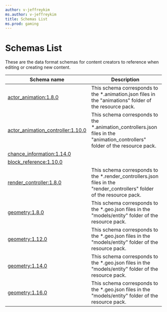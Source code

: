 ```yaml
---
author: v-jeffreykim
ms.author: v-jeffreykim
title: Schemas List
ms.prod: gaming
---
```


# Schemas List

These are the data format schemas for content creators to reference when editing or creating new content.

| Schema name| Description|
|------------|------------|
| [actor_animation:1.8.0](Schemas\minecraftSchema_actor_animation_1.8.0.md)| This schema corresponds to the *.animation.json files in the "animations" folder of the resource pack.|
| [actor_animation_controller:1.10.0](Schemas\minecraftSchema_actor_animation_controller:1.10.0.md)| This schema corresponds to the *.animation_controllers.json files in the "animation_controllers" folder of the resource pack.|
| [chance_information:1.14.0](Schemas\minecraftSchema_chance_information:1.14.0.md)| |
| [block_reference:1.10.0](Schemas\minecraftSchema_block_reference:1.10.0.md)| |
| [render_controller:1.8.0](Schemas\minecraftSchema_render_controller:1.8.0.md)| This schema corresponds to the *.render_controllers.json files in the "render_controllers" folder of the resource pack.|
| [geometry:1.8.0](Schemas\minecraftSchema_geometry:1.8.0.md)| This schema corresponds to the *.geo.json files in the "models/entity" folder of the resource pack.|
| [geometry:1.12.0](Schemas\minecraftSchema_geometry:1.12.0.md)| This schema corresponds to the *.geo.json files in the "models/entity" folder of the resource pack.|
| [geometry:1.14.0](Schemas\minecraftSchema_geometry:1.14.0.md)| This schema corresponds to the *.geo.json files in the "models/entity" folder of the resource pack.|
| [geometry:1.16.0](Schemas\minecraftSchema_geometry:1.16.0.md)| This schema corresponds to the *.geo.json files in the "models/entity" folder of the resource pack.|
